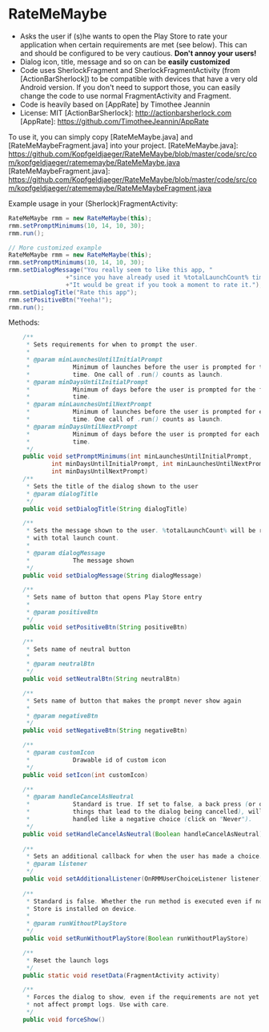 RateMeMaybe
===========
- Asks the user if (s)he wants to open the Play Store to rate your application when certain requirements are met (see below). This can and should be configured to be very cautious. **Don't annoy your users!**
- Dialog icon, title, message and so on can be **easily customized**
- Code uses SherlockFragment and SherlockFragmentActivity (from [ActionBarSherlock]) to be compatible with devices that have a very old Android version. If you don't need to support those, you can easily change the code to use normal FragmentActivity and Fragment.
- Code is heavily based on [AppRate] by Timothee Jeannin
- License: MIT
[ActionBarSherlock]: http://actionbarsherlock.com
[AppRate]: https://github.com/TimotheeJeannin/AppRate

To use it, you can simply copy [RateMeMaybe.java] and [RateMeMaybeFragment.java] into your project.
[RateMeMaybe.java]: https://github.com/Kopfgeldjaeger/RateMeMaybe/blob/master/code/src/com/kopfgeldjaeger/ratememaybe/RateMeMaybe.java
[RateMeMaybeFragment.java]: https://github.com/Kopfgeldjaeger/RateMeMaybe/blob/master/code/src/com/kopfgeldjaeger/ratememaybe/RateMeMaybeFragment.java

Example usage in your (Sherlock)FragmentActivity:
```java
RateMeMaybe rmm = new RateMeMaybe(this);
rmm.setPromptMinimums(10, 14, 10, 30);
rmm.run();

// More customized example
RateMeMaybe rmm = new RateMeMaybe(this);
rmm.setPromptMinimums(10, 14, 10, 30);
rmm.setDialogMessage("You really seem to like this app, "
				+"since you have already used it %totalLaunchCount% times! "
				+"It would be great if you took a moment to rate it.");
rmm.setDialogTitle("Rate this app");
rmm.setPositiveBtn("Yeeha!");
rmm.run();
```

Methods:
```java
	/**
	 * Sets requirements for when to prompt the user.
	 * 
	 * @param minLaunchesUntilInitialPrompt
	 *            Minimum of launches before the user is prompted for the first
	 *            time. One call of .run() counts as launch.
	 * @param minDaysUntilInitialPrompt
	 *            Minimum of days before the user is prompted for the first
	 *            time.
	 * @param minLaunchesUntilNextPrompt
	 *            Minimum of launches before the user is prompted for each next
	 *            time. One call of .run() counts as launch.
	 * @param minDaysUntilNextPrompt
	 *            Minimum of days before the user is prompted for each next
	 *            time.
	 */
	public void setPromptMinimums(int minLaunchesUntilInitialPrompt,
			int minDaysUntilInitialPrompt, int minLaunchesUntilNextPrompt,
			int minDaysUntilNextPrompt)
	/**
	 * Sets the title of the dialog shown to the user
	 * @param dialogTitle
	 */
	public void setDialogTitle(String dialogTitle)

	/**
	 * Sets the message shown to the user. %totalLaunchCount% will be replaced
	 * with total launch count.
	 * 
	 * @param dialogMessage
	 *            The message shown
	 */
	public void setDialogMessage(String dialogMessage)

	/**
	 * Sets name of button that opens Play Store entry
	 * 
	 * @param positiveBtn
	 */
	public void setPositiveBtn(String positiveBtn)

	/**
	 * Sets name of neutral button
	 * 
	 * @param neutralBtn
	 */
	public void setNeutralBtn(String neutralBtn)

	/**
	 * Sets name of button that makes the prompt never show again
	 * 
	 * @param negativeBtn
	 */
	public void setNegativeBtn(String negativeBtn)

	/**
	 * @param customIcon
	 *            Drawable id of custom icon
	 */
	public void setIcon(int customIcon)

	/**
	 * @param handleCancelAsNeutral
	 *            Standard is true. If set to false, a back press (or other
	 *            things that lead to the dialog being cancelled), will be
	 *            handled like a negative choice (click on "Never").
	 */
	public void setHandleCancelAsNeutral(Boolean handleCancelAsNeutral)
	
	/**
	 * Sets an additional callback for when the user has made a choice.
	 * @param listener
	 */
	public void setAdditionalListener(OnRMMUserChoiceListener listener)
	
	/**
	 * Standard is false. Whether the run method is executed even if no Play
	 * Store is installed on device.
	 * 
	 * @param runWithoutPlayStore
	 */
	public void setRunWithoutPlayStore(Boolean runWithoutPlayStore)

	/**
	 * Reset the launch logs
	 */
	public static void resetData(FragmentActivity activity)

	/**
	 * Forces the dialog to show, even if the requirements are not yet met. Does
	 * not affect prompt logs. Use with care.
	 */
	public void forceShow()
```
